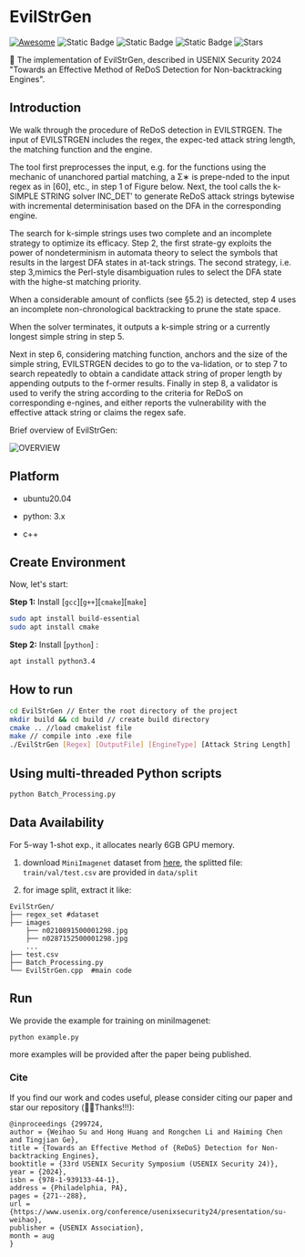 # EvilStrGen

[![Awesome](https://awesome.re/badge.svg)](https://awesome.re) 
![Static Badge](https://img.shields.io/badge/Security_ReDoS-blue)
![Static Badge](https://img.shields.io/badge/Non_backtracking_RegexEngine-green)
![Static Badge](https://img.shields.io/badge/to_be_continue-orange)
![Stars](https://img.shields.io/github/stars/WangJingyao07/MetaCRL)

🌈 The implementation of EvilStrGen, described in USENIX Security 2024 "Towards an Effective Method of ReDoS Detection for Non-backtracking Engines".


## Introduction

We walk through the procedure of ReDoS detection in EVILSTRGEN. The input of EVILSTRGEN includes the regex, the expec-ted attack string length, the matching function and the engine.


The tool first preprocesses the input, e.g. for the functions using the mechanic of unanchored partial matching, a Σ∗ is prepe-nded to the input regex as in [60], etc., in step 1 of Figure below. Next, the tool calls the k-SIMPLE STRING solver INC_DET′ to generate ReDoS attack strings bytewise with incremental determinisation based on the DFA in the corresponding engine. 

The search for k-simple strings uses two complete and an incomplete strategy to optimize its efficacy. Step 2, the first strate-gy exploits the power of nondeterminism in automata theory to select the symbols that results in the largest DFA states in at-tack strings. The second strategy, i.e. step 3,mimics the Perl-style disambiguation rules to select the DFA
state with the highe-st matching priority. 

When a considerable amount of conflicts (see §5.2) is detected, step 4 uses an incomplete non-chronological backtracking to prune the state space.

When the solver terminates, it outputs a k-simple string or a currently longest simple string in step 5. 

Next in step 6, considering matching function, anchors and the size of the
simple string, EVILSTRGEN decides to go to the va-lidation,
or to step 7 to search repeatedly to obtain a candidate attack
string of proper length by appending outputs to the f-ormer
results. Finally in step 8, a validator is used to verify the
string according to the criteria for ReDoS on corresponding
e-ngines, and either reports the vulnerability with the effective
attack string or claims the regex safe.

Brief overview of EvilStrGen:

![OVERVIEW](https://github.com/hong-code/EvilStrGen/blob/main/assets/mechanics.png)


## Platform
- ubuntu20.04

- python: 3.x
  
- c++

## Create Environment

Now, let's start:

**Step 1:** Install [`gcc`][`g++`][`cmake`][`make`]

```bash
sudo apt install build-essential 
sudo apt install cmake
```


**Step 2:** Install [`python`] :

```bash
apt install python3.4
```


## How to run
```bash
cd EvilStrGen // Enter the root directory of the project
mkdir build && cd build // create build directory
cmake .. //load cmakelist file
make // compile into .exe file
./EvilStrGen [Regex] [OutputFile] [EngineType] [Attack String Length]
```

## Using multi-threaded Python scripts


```bash
python Batch_Processing.py
```


## Data Availability

For 5-way 1-shot exp., it allocates nearly 6GB GPU memory.

1. download `MiniImagenet` dataset from [here](https://github.com/dragen1860/LearningToCompare-Pytorch/issues/4), the splitted file: `train/val/test.csv` are provided in `data/split`
   
2. for image split, extract it like:

```shell
EvilStrGen/
├── regex_set #dataset
├── images
	├── n0210891500001298.jpg  
	├── n0287152500001298.jpg 
	...
├── test.csv
├── Batch_Processing.py
└── EvilStrGen.cpp  #main code

```

## Run

We provide the example for training on miniImagenet:

```
python example.py
```

more examples will be provided after the paper being published.

### Cite

If you find our work and codes useful, please consider citing our paper and star our repository (🥰🎉Thanks!!!):

```
@inproceedings {299724,
author = {Weihao Su and Hong Huang and Rongchen Li and Haiming Chen and Tingjian Ge},
title = {Towards an Effective Method of {ReDoS} Detection for Non-backtracking Engines},
booktitle = {33rd USENIX Security Symposium (USENIX Security 24)},
year = {2024},
isbn = {978-1-939133-44-1},
address = {Philadelphia, PA},
pages = {271--288},
url = {https://www.usenix.org/conference/usenixsecurity24/presentation/su-weihao},
publisher = {USENIX Association},
month = aug
}
```

